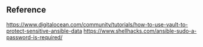 
## Reference
https://www.digitalocean.com/community/tutorials/how-to-use-vault-to-protect-sensitive-ansible-data
https://www.shellhacks.com/ansible-sudo-a-password-is-required/